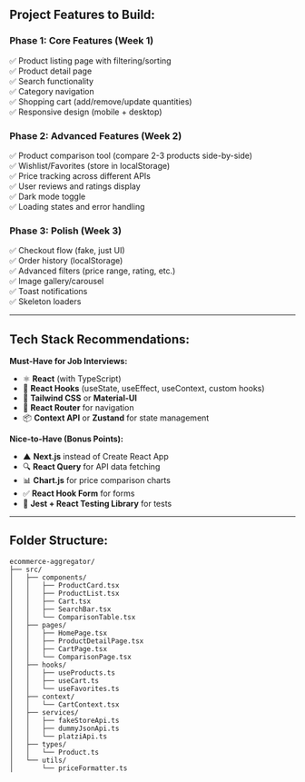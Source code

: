 ## **Project Features to Build:**

### **Phase 1: Core Features (Week 1)**
✅ Product listing page with filtering/sorting  
✅ Product detail page  
✅ Search functionality  
✅ Category navigation  
✅ Shopping cart (add/remove/update quantities)  
✅ Responsive design (mobile + desktop)

### **Phase 2: Advanced Features (Week 2)**
✅ Product comparison tool (compare 2-3 products side-by-side)  
✅ Wishlist/Favorites (store in localStorage)  
✅ Price tracking across different APIs  
✅ User reviews and ratings display  
✅ Dark mode toggle  
✅ Loading states and error handling

### **Phase 3: Polish (Week 3)**
✅ Checkout flow (fake, just UI)  
✅ Order history (localStorage)  
✅ Advanced filters (price range, rating, etc.)  
✅ Image gallery/carousel  
✅ Toast notifications  
✅ Skeleton loaders

---

## **Tech Stack Recommendations:**

**Must-Have for Job Interviews:**
- ⚛️ **React** (with TypeScript)
- 🎣 **React Hooks** (useState, useEffect, useContext, custom hooks)
- 🎨 **Tailwind CSS** or **Material-UI**
- 🔄 **React Router** for navigation
- 📦 **Context API** or **Zustand** for state management

**Nice-to-Have (Bonus Points):**
- ▲ **Next.js** instead of Create React App
- 🔍 **React Query** for API data fetching
- 📊 **Chart.js** for price comparison charts
- ✅ **React Hook Form** for forms
- 🧪 **Jest + React Testing Library** for tests

---

## **Folder Structure:**
```
ecommerce-aggregator/
├── src/
│   ├── components/
│   │   ├── ProductCard.tsx
│   │   ├── ProductList.tsx
│   │   ├── Cart.tsx
│   │   ├── SearchBar.tsx
│   │   └── ComparisonTable.tsx
│   ├── pages/
│   │   ├── HomePage.tsx
│   │   ├── ProductDetailPage.tsx
│   │   ├── CartPage.tsx
│   │   └── ComparisonPage.tsx
│   ├── hooks/
│   │   ├── useProducts.ts
│   │   ├── useCart.ts
│   │   └── useFavorites.ts
│   ├── context/
│   │   └── CartContext.tsx
│   ├── services/
│   │   ├── fakeStoreApi.ts
│   │   ├── dummyJsonApi.ts
│   │   └── platziApi.ts
│   ├── types/
│   │   └── Product.ts
│   └── utils/
│       └── priceFormatter.ts